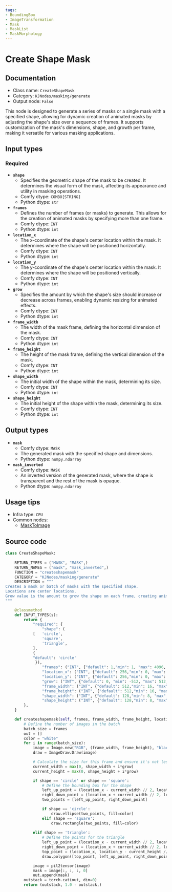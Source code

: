 ```yaml
---
tags:
- BoundingBox
- ImageTransformation
- Mask
- MaskList
- MaskMorphology
---
```


# Create Shape Mask
## Documentation
- Class name: `CreateShapeMask`
- Category: `KJNodes/masking/generate`
- Output node: `False`

This node is designed to generate a series of masks or a single mask with a specified shape, allowing for dynamic creation of animated masks by adjusting the shape's size over a sequence of frames. It supports customization of the mask's dimensions, shape, and growth per frame, making it versatile for various masking applications.
## Input types
### Required
- **`shape`**
    - Specifies the geometric shape of the mask to be created. It determines the visual form of the mask, affecting its appearance and utility in masking operations.
    - Comfy dtype: `COMBO[STRING]`
    - Python dtype: `str`
- **`frames`**
    - Defines the number of frames (or masks) to generate. This allows for the creation of animated masks by specifying more than one frame.
    - Comfy dtype: `INT`
    - Python dtype: `int`
- **`location_x`**
    - The x-coordinate of the shape's center location within the mask. It determines where the shape will be positioned horizontally.
    - Comfy dtype: `INT`
    - Python dtype: `int`
- **`location_y`**
    - The y-coordinate of the shape's center location within the mask. It determines where the shape will be positioned vertically.
    - Comfy dtype: `INT`
    - Python dtype: `int`
- **`grow`**
    - Specifies the amount by which the shape's size should increase or decrease across frames, enabling dynamic resizing for animated effects.
    - Comfy dtype: `INT`
    - Python dtype: `int`
- **`frame_width`**
    - The width of the mask frame, defining the horizontal dimension of the mask.
    - Comfy dtype: `INT`
    - Python dtype: `int`
- **`frame_height`**
    - The height of the mask frame, defining the vertical dimension of the mask.
    - Comfy dtype: `INT`
    - Python dtype: `int`
- **`shape_width`**
    - The initial width of the shape within the mask, determining its size.
    - Comfy dtype: `INT`
    - Python dtype: `int`
- **`shape_height`**
    - The initial height of the shape within the mask, determining its size.
    - Comfy dtype: `INT`
    - Python dtype: `int`
## Output types
- **`mask`**
    - Comfy dtype: `MASK`
    - The generated mask with the specified shape and dimensions.
    - Python dtype: `numpy.ndarray`
- **`mask_inverted`**
    - Comfy dtype: `MASK`
    - An inverted version of the generated mask, where the shape is transparent and the rest of the mask is opaque.
    - Python dtype: `numpy.ndarray`
## Usage tips
- Infra type: `CPU`
- Common nodes:
    - [MaskToImage](../../Comfy/Nodes/MaskToImage.md)



## Source code
```python
class CreateShapeMask:
    
    RETURN_TYPES = ("MASK", "MASK",)
    RETURN_NAMES = ("mask", "mask_inverted",)
    FUNCTION = "createshapemask"
    CATEGORY = "KJNodes/masking/generate"
    DESCRIPTION = """
Creates a mask or batch of masks with the specified shape.  
Locations are center locations.  
Grow value is the amount to grow the shape on each frame, creating animated masks.
"""

    @classmethod
    def INPUT_TYPES(s):
        return {
            "required": {
                "shape": (
            [   'circle',
                'square',
                'triangle',
            ],
            {
            "default": 'circle'
             }),
                "frames": ("INT", {"default": 1,"min": 1, "max": 4096, "step": 1}),
                "location_x": ("INT", {"default": 256,"min": 0, "max": 4096, "step": 1}),
                "location_y": ("INT", {"default": 256,"min": 0, "max": 4096, "step": 1}),
                "grow": ("INT", {"default": 0, "min": -512, "max": 512, "step": 1}),
                "frame_width": ("INT", {"default": 512,"min": 16, "max": 4096, "step": 1}),
                "frame_height": ("INT", {"default": 512,"min": 16, "max": 4096, "step": 1}),
                "shape_width": ("INT", {"default": 128,"min": 8, "max": 4096, "step": 1}),
                "shape_height": ("INT", {"default": 128,"min": 8, "max": 4096, "step": 1}),
        },
    } 

    def createshapemask(self, frames, frame_width, frame_height, location_x, location_y, shape_width, shape_height, grow, shape):
        # Define the number of images in the batch
        batch_size = frames
        out = []
        color = "white"
        for i in range(batch_size):
            image = Image.new("RGB", (frame_width, frame_height), "black")
            draw = ImageDraw.Draw(image)

            # Calculate the size for this frame and ensure it's not less than 0
            current_width = max(0, shape_width + i*grow)
            current_height = max(0, shape_height + i*grow)

            if shape == 'circle' or shape == 'square':
                # Define the bounding box for the shape
                left_up_point = (location_x - current_width // 2, location_y - current_height // 2)
                right_down_point = (location_x + current_width // 2, location_y + current_height // 2)
                two_points = [left_up_point, right_down_point]

                if shape == 'circle':
                    draw.ellipse(two_points, fill=color)
                elif shape == 'square':
                    draw.rectangle(two_points, fill=color)
                    
            elif shape == 'triangle':
                # Define the points for the triangle
                left_up_point = (location_x - current_width // 2, location_y + current_height // 2) # bottom left
                right_down_point = (location_x + current_width // 2, location_y + current_height // 2) # bottom right
                top_point = (location_x, location_y - current_height // 2) # top point
                draw.polygon([top_point, left_up_point, right_down_point], fill=color)

            image = pil2tensor(image)
            mask = image[:, :, :, 0]
            out.append(mask)
        outstack = torch.cat(out, dim=0)
        return (outstack, 1.0 - outstack,)

```

